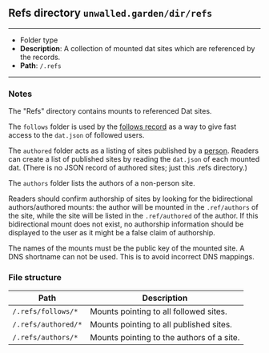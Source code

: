 ## Refs directory `unwalled.garden/dir/refs`

---

 - Folder type
 - **Description**: A collection of mounted dat sites which are referenced by the records.
 - **Path**: `/.refs`

---

### Notes

The "Refs" directory contains mounts to referenced Dat sites.

The `follows` folder is used by the [follows record](/follows) as a way to give fast access to the `dat.json` of followed users.

The `authored` folder acts as a listing of sites published by a [person](/person). Readers can create a list of published sites by reading the `dat.json` of each mounted dat. (There is no JSON record of authored sites; just this .refs directory.)

The `authors` folder lists the authors of a non-person site.

Readers should confirm authorship of sites by looking for the bidirectional authors/authored mounts: the author will be mounted in the `.ref/authors` of the site, while the site will be listed in the `.ref/authored` of the author. If this bidirectional mount does not exist, no authorship information should be displayed to the user as it might be a false claim of authorship.

The names of the mounts must be the public key of the mounted site. A DNS shortname can not be used. This is to avoid incorrect DNS mappings.

### File structure

|Path|Description|
|-|-|
|`/.refs/follows/*`|Mounts pointing to all followed sites.|
|`/.refs/authored/*`|Mounts pointing to all published sites.|
|`/.refs/authors/*`|Mounts pointing to the authors of a site.|
